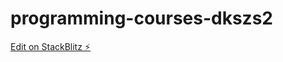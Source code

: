 # programming-courses-dkszs2

[Edit on StackBlitz ⚡️](https://stackblitz.com/edit/programming-courses-dkszs2)